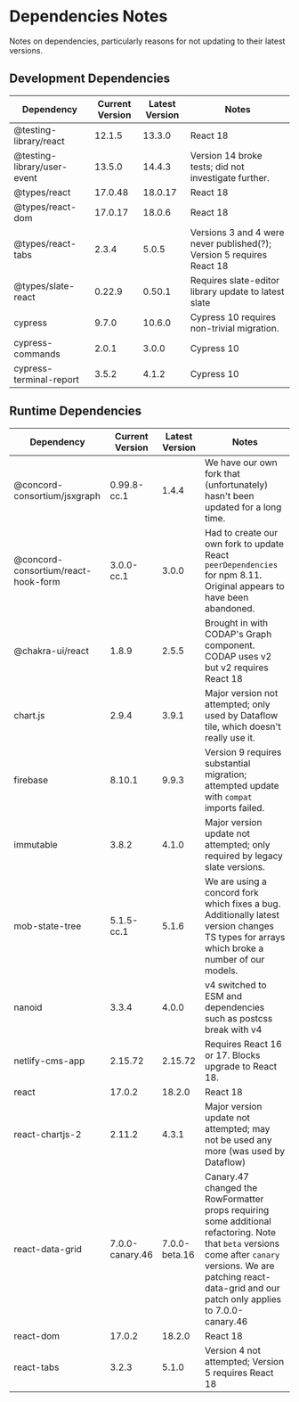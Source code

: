 # Dependencies Notes

Notes on dependencies, particularly reasons for not updating to their latest versions.

## Development Dependencies

|Dependency                  |Current Version|Latest Version|Notes                                                                        |
|----------------------------|---------------|--------------|-----------------------------------------------------------------------------|
|@testing-library/react      |12.1.5         |13.3.0        |React 18                                                                     |
|@testing-library/user-event |13.5.0         |14.4.3        |Version 14 broke tests; did not investigate further.                         |
|@types/react                |17.0.48        |18.0.17       |React 18                                                                     |
|@types/react-dom            |17.0.17        |18.0.6        |React 18                                                                     |
|@types/react-tabs           |2.3.4          |5.0.5         |Versions 3 and 4 were never published(?); Version 5 requires React 18        |
|@types/slate-react          |0.22.9         |0.50.1        |Requires slate-editor library update to latest slate                         |
|cypress                     |9.7.0          |10.6.0        |Cypress 10 requires non-trivial migration.                                   |
|cypress-commands            |2.0.1          |3.0.0         |Cypress 10                                                                   |
|cypress-terminal-report     |3.5.2          |4.1.2         |Cypress 10                                                                   |

## Runtime Dependencies

|Dependency          |Current Version|Latest Version|Notes                                                                                |
|--------------------|---------------|--------------|-------------------------------------------------------------------------------------|
|@concord-consortium/jsxgraph|0.99.8-cc.1|1.4.4     |We have our own fork that (unfortunately) hasn't been updated for a long time.       |
|@concord-consortium/react-hook-form|3.0.0-cc.1|3.0.0|Had to create our own fork to update React `peerDependencies` for npm 8.11. Original appears to have been abandoned.|
|@chakra-ui/react    |1.8.9          |2.5.5         |Brought in with CODAP's Graph component. CODAP uses v2 but v2 requires React 18      |
|chart.js            |2.9.4          |3.9.1         |Major version not attempted; only used by Dataflow tile, which doesn't really use it.|
|firebase            |8.10.1         |9.9.3         |Version 9 requires substantial migration; attempted update with `compat` imports failed.|
|immutable           |3.8.2          |4.1.0         |Major version update not attempted; only required by legacy slate versions.          |
|mob-state-tree      |5.1.5-cc.1     |5.1.6         |We are using a concord fork which fixes a bug. Additionally latest version changes TS types for arrays which broke a number of our models.|
|nanoid              |3.3.4          |4.0.0         |v4 switched to ESM and dependencies such as postcss break with v4                    |
|netlify-cms-app     |2.15.72        |2.15.72       |Requires React 16 or 17. Blocks upgrade to React 18.                                 |
|react               |17.0.2         |18.2.0        |React 18                                                                             |
|react-chartjs-2     |2.11.2         |4.3.1         |Major version update not attempted; may not be used any more (was used by Dataflow)  |
|react-data-grid     |7.0.0-canary.46|7.0.0-beta.16 |Canary.47 changed the RowFormatter props requiring some additional refactoring. Note that `beta` versions come after `canary` versions. We are patching react-data-grid and our patch only applies to 7.0.0-canary.46|
|react-dom           |17.0.2         |18.2.0        |React 18                                                                             |
|react-tabs          |3.2.3          |5.1.0         |Version 4 not attempted; Version 5 requires React 18                                 |

